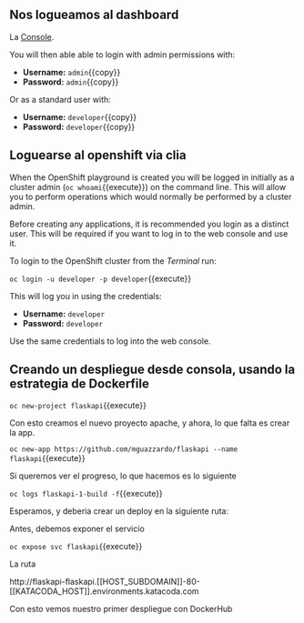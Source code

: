 ## Nos logueamos al dashboard 

La [Console](https://console-openshift-console-[[HOST_SUBDOMAIN]]-443-[[KATACODA_HOST]].environments.katacoda.com). 

You will then able able to login with admin permissions with:

* **Username:** ``admin``{{copy}}
* **Password:** ``admin``{{copy}}

Or as a standard user with:

* **Username:** ``developer``{{copy}}
* **Password:** ``developer``{{copy}}

## Loguearse al openshift via clia

When the OpenShift playground is created you will be logged in initially as
a cluster admin (`oc whoami`{{execute}}) on the command line. This will allow you to perform
operations which would normally be performed by a cluster admin.

Before creating any applications, it is recommended you login as a distinct
user. This will be required if you want to log in to the web console and
use it.

To login to the OpenShift cluster from the _Terminal_ run:

``oc login -u developer -p developer``{{execute}}

This will log you in using the credentials:

* **Username:** ``developer``
* **Password:** ``developer``

Use the same credentials to log into the web console.

## Creando un despliegue desde consola, usando la estrategia de Dockerfile

``oc new-project flaskapi``{{execute}}

Con esto creamos el nuevo proyecto apache, y ahora, lo que falta es crear la app.

``oc new-app https://github.com/mguazzardo/flaskapi --name flaskapi``{{execute}}


Si queremos ver el progreso, lo que hacemos es lo siguiente

``oc logs flaskapi-1-build -f``{{execute}}

Esperamos, y deberia crear un deploy en la siguiente ruta:

Antes, debemos exponer el servicio

``oc expose svc flaskapi``{{execute}}

La ruta

http://flaskapi-flaskapi.[[HOST_SUBDOMAIN]]-80-[[KATACODA_HOST]].environments.katacoda.com


Con esto vemos nuestro primer despliegue con DockerHub
